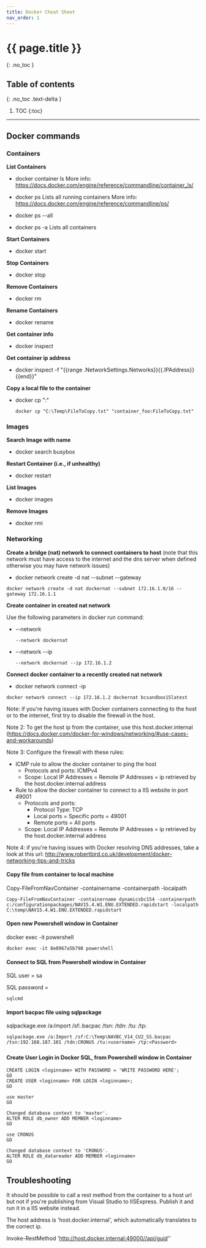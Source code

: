 ```yaml
---
title: Docker Cheat Sheet
nav_order: 1
---
```


# {{ page.title }}
{: .no_toc }

## Table of contents
{: .no_toc .text-delta }

1. TOC
{:toc}

---

## Docker commands

### Containers

**List Containers** 

* docker container ls
  More info: https://docs.docker.com/engine/reference/commandline/container_ls/

* docker ps
  Lists all running containers
  More info: https://docs.docker.com/engine/reference/commandline/ps/

* docker ps --all
* docker ps -a
  Lists all containers

**Start Containers**

*  docker start <container id>

**Stop Containers**

* docker stop <container id>  

**Remove Containers**

  * docker rm <container id>  

**Rename Containers**

  * docker rename <old container id or name>  <new container name>

**Get container info**

* docker inspect <docker id>

**Get container ip address**

* docker inspect -f "{{range .NetworkSettings.Networks}}{{.IPAddress}}{{end}}" <docker id>

**Copy a local file to the container**

* docker cp <local file fullpath> "<container name>:<filename to be created in container>"

  ```
  docker cp "C:\Temp\FileToCopy.txt" "container_foo:FileToCopy.txt"
  ```

### Images

**Search Image with name**

* docker search busybox

**Restart Container (i.e., if unhealthy)**

* docker restart <docker id>

**List Images**  

* docker images

**Remove Images**   

* docker rmi <image id>

### Networking

**Create a bridge (nat) network to connect containers to host** (note that this network must have access to the internet and the dns server when defined otherwise you may have network issues)

* docker network create -d nat <nat name> --subnet <subnet ip> --gateway <gateway ip>

```
docker network create -d nat dockernat --subnet 172.16.1.0/16 --gateway 172.16.1.1
```

**Create container in created nat network**

Use the following parameters in docker run command:

* --network <nat name>

  ```
  --network dockernat
  ```

* --network <nat name> --ip <subnet ip>

  ```
  --network dockernat --ip 172.16.1.2
  ```

**Connect docker container to a recently created nat network**

* docker network connect -ip <container ip> <nat network> <container name>

```
docker network connect --ip 172.16.1.2 dockernat bcsandbox15latest
```

Note: if you're having issues with Docker containers connecting to the host or to the internet, first try to disable the firewall in the host.

Note 2: To get the host ip from the container, use this host.docker.internal (https://docs.docker.com/docker-for-windows/networking/#use-cases-and-workarounds)

Note 3: Configure the firewall with these rules:

* ICMP rule to allow the docker container to ping the host
  * Protocols and ports: ICMPv4
  * Scope: Local IP Addresses = Remote IP Addresses = ip retrieved by the host.docker.internal address
* Rule to allow the docker container to connect to a IIS website in port 49001
  * Protocols and ports:
    * Protocol Type: TCP
    * Local ports = Specific ports = 49001
    * Remote ports = All ports
  * Scope: Local IP Addresses = Remote IP Addresses = ip retrieved by the host.docker.internal address

Note 4: if you're having issues with Docker resolving DNS addresses, take a look at this url: http://www.robertbird.co.uk/development/docker-networking-tips-and-tricks

#### Copy file from container to local machine

Copy-FileFromNavContainer -containername <container name> -containerpath <container file path and name to copy> -localpath <local file path and name to copy to>

```
Copy-FileFromNavContainer -containername dynamicsbc154 -containerpath c:/configurationpackages/NAV15.4.W1.ENU.EXTENDED.rapidstart -localpath C:\temp\NAV15.4.W1.ENU.EXTENDED.rapidstart
```

#### Open new Powershell window in Container

docker exec -it <container id> powershell

```
docker exec -it 8e0967a5b798 powershell
```

#### Connect to SQL from Powershell window in Container

SQL user = sa

SQL password = <same password used in container for the NAVUserPassword>

```
sqlcmd
```

#### Import bacpac file using sqlpackage

sqlpackage.exe /a:Import /sf:<bacpac file path>.bacpac /tsn:<TargetServerName> /tdn:<targetdatabaseName> /tu:<TargerUsername> /tp:<TargetPassword>

```
sqlpackage.exe /a:Import /sf:C:\Temp\NAVBC_V14_CU2_SS.bacpac /tsn:192.168.187.101 /tdn:CRONUS /tu:<username> /tp:<Password>
```

##### 

#### Create User Login in Docker SQL, from Powershell window in Container

```
CREATE LOGIN <loginname> WITH PASSWORD = 'WRITE PASSWORD HERE';
GO
CREATE USER <loginname> FOR LOGIN <loginname>;
GO

use master
GO

Changed database context to 'master'.
ALTER ROLE db_owner ADD MEMBER <loginname>
GO

use CRONUS
GO

Changed database context to 'CRONUS'.
ALTER ROLE db_datareader ADD MEMBER <loginname>
GO
```


## Troubleshooting

It should be possible to call a rest method from the container to a host url but not if you're publishing from Visual Studio to IISExpress. Publish it and run it in a IIS website instead.

The host address is 'host.docker.internal', which automatically translates to the correct ip.

Invoke-RestMethod 'http://host.docker.internal:49000//api/guid''